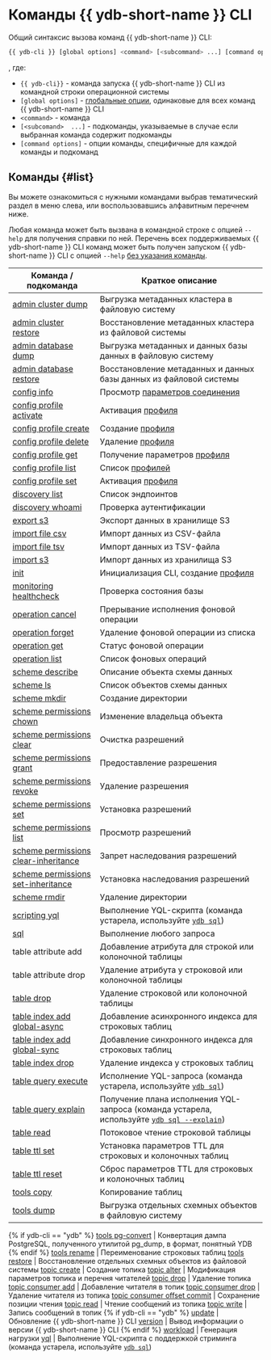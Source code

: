 # Команды {{ ydb-short-name }} CLI

Общий синтаксис вызова команд {{ ydb-short-name }} CLI:

``` bash
{{ ydb-cli }} [global options] <command> [<subcommand> ...] [command options]
```

, где:

- `{{ ydb-cli}}` - команда запуска {{ ydb-short-name }} CLI из командной строки операционной системы
- `[global options]` - [глобальные опции](../commands/global-options.md), одинаковые для всех команд {{ ydb-short-name }} CLI
- `<command>` - команда
- `[<subcomand>  ...]` - подкоманды, указываемые в случае если выбранная команда содержит подкоманды
- `[command options]` - опции команды, специфичные для каждой команды и подкоманд

## Команды {#list}

Вы можете ознакомиться с нужными командами выбрав тематический раздел в меню слева, или воспользовавшись алфавитным перечнем ниже.

Любая команда может быть вызвана в командной строке с опцией `--help` для получения справки по ней. Перечень всех поддерживаемых {{ ydb-short-name }} CLI команд может быть получен запуском {{ ydb-short-name }} CLI с опцией `--help` [без указания команды](../commands/service.md).

Команда / подкоманда | Краткое описание
--- | ---
| [admin cluster dump](../export-import/tools-dump.md#cluster) | Выгрузка метаданных кластера в файловую систему |
| [admin cluster restore](../export-import/tools-restore.md#cluster) | Восстановление метаданных кластера из файловой системы |
| [admin database dump](../export-import/tools-dump.md#database) | Выгрузка метаданных и данных базы данных в файловую систему |
| [admin database restore](../export-import/tools-restore.md#database) | Восстановление метаданных и данных базы данных из файловой системы |
[config info](../commands/config-info.md) | Просмотр [параметров соединения](../connect.md)
[config profile activate](../profile/activate.md) | Активация [профиля](../profile/index.md)
[config profile create](../profile/create.md) | Создание [профиля](../profile/index.md)
[config profile delete](../profile/create.md) | Удаление [профиля](../profile/index.md)
[config profile get](../profile/list-and-get.md) | Получение параметров [профиля](../profile/index.md)
[config profile list](../profile/list-and-get.md) | Список [профилей](../profile/index.md)
[config profile set](../profile/activate.md) | Активация [профиля](../profile/index.md)
[discovery list](../commands/discovery-list.md) | Список эндпоинтов
[discovery whoami](../commands/discovery-whoami.md) | Проверка аутентификации
[export s3](../export-import/export-s3.md) | Экспорт данных в хранилище S3
[import file csv](../export-import/import-file.md) | Импорт данных из CSV-файла
[import file tsv](../export-import/import-file.md) | Импорт данных из TSV-файла
[import s3](../export-import/import-s3.md) | Импорт данных из хранилища S3
[init](../profile/create.md) | Инициализация CLI, создание [профиля](../profile/index.md)
[monitoring healthcheck](../commands/monitoring-healthcheck.md) | Проверка состояния базы
[operation cancel](../operation-cancel.md) | Прерывание исполнения фоновой операции
[operation forget](../operation-forget.md) | Удаление фоновой операции из списка
[operation get](../operation-get.md) | Статус фоновой операции
[operation list](../operation-list.md) | Список фоновых операций
[scheme describe](../commands/scheme-describe.md) | Описание объекта схемы данных
[scheme ls](../commands/scheme-ls.md) | Список объектов схемы данных
[scheme mkdir](../commands/dir.md#mkdir) | Создание директории
[scheme permissions chown](../commands/scheme-permissions.md#chown) | Изменение владельца объекта
[scheme permissions clear](../commands/scheme-permissions.md#clear) | Очистка разрешений
[scheme permissions grant](../commands/scheme-permissions.md#grant-revoke) | Предоставление разрешения
[scheme permissions revoke](../commands/scheme-permissions.md#grant-revoke) | Удаление разрешения
[scheme permissions set](../commands/scheme-permissions.md#set) | Установка разрешений
[scheme permissions list](../commands/scheme-permissions.md#list) | Просмотр разрешений
[scheme permissions clear-inheritance](../commands/scheme-permissions.md#clear-inheritance) | Запрет наследования разрешений
[scheme permissions set-inheritance](../commands/scheme-permissions.md#set-inheritance) | Установка наследования разрешений
[scheme rmdir](../commands/dir.md#rmdir) | Удаление директории
[scripting yql](../scripting-yql.md) | Выполнение YQL-скрипта (команда устарела, используйте [`ydb sql`](../sql.md))
[sql](../sql.md) | Выполнение любого запроса
table attribute add | Добавление атрибута для строкой или колоночной таблицы
table attribute drop | Удаление атрибута у строковой или колоночной таблицы
[table drop](../table-drop.md) | Удаление строковой или колоночной таблицы
[table index add global-async](../commands/secondary_index.md#add) | Добавление асинхронного индекса для строковых таблиц
[table index add global-sync](../commands/secondary_index.md#add) | Добавление синхронного индекса для строковых таблиц
[table index drop](../commands/secondary_index.md#drop) | Удаление индекса у строковых таблиц
[table query execute](../table-query-execute.md) | Исполнение YQL-запроса (команда устарела, используйте [`ydb sql`](../sql.md))
[table query explain](../commands/explain-plan.md) | Получение плана исполнения YQL-запроса (команда устарела, используйте [`ydb sql --explain`](../sql.md))
[table read](../commands/readtable.md) | Потоковое чтение строковой таблицы
[table ttl set](../table-ttl-set.md) | Установка параметров TTL для строковых и колоночных таблиц
[table ttl reset](../table-ttl-reset.md) | Сброс параметров TTL для строковых и колоночных таблиц
[tools copy](../tools-copy.md) | Копирование таблиц
[tools dump](../export-import/tools-dump.md#schema-objects) | Выгрузка отдельных схемных объектов в файловую систему
{% if ydb-cli == "ydb" %}
[tools pg-convert](../../../postgresql/import.md#pg-convert) | Конвертация дампа PostgreSQL, полученного утилитой pg_dump, в формат, понятный YDB
{% endif %}
[tools rename](../commands/tools/rename.md) | Переименование строковых таблиц
[tools restore](../export-import/tools-restore.md#schema-objects) | Восстановление отдельных схемных объектов из файловой системы
[topic create](../topic-create.md) | Создание топика
[topic alter](../topic-alter.md) | Модификация параметров топика и перечня читателей
[topic drop](../topic-drop.md) | Удаление топика
[topic consumer add](../topic-consumer-add.md) | Добавление читателя в топик
[topic consumer drop](../topic-consumer-drop.md) | Удаление читателя из топика
[topic consumer offset commit](../topic-consumer-offset-commit.md) | Сохранение позиции чтения
[topic read](../topic-read.md) | Чтение сообщений из топика
[topic write](../topic-write.md) | Запись сообщений в топик
{% if ydb-cli == "ydb" %}
[update](../commands/service.md) | Обновление {{ ydb-short-name }} CLI
[version](../commands/service.md) | Вывод информации о версии {{ ydb-short-name }} CLI
{% endif %}
[workload](../commands/workload/index.md) | Генерация нагрузки
[yql](../yql.md) | Выполнение YQL-скрипта с поддержкой стриминга (команда устарела, используйте [`ydb sql`](../sql.md))
